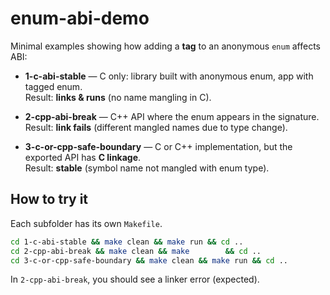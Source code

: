 # enum-abi-demo

Minimal examples showing how adding a **tag** to an anonymous `enum` affects ABI:

- **1-c-abi-stable** — C only: library built with anonymous enum, app with tagged enum.  
  Result: **links & runs** (no name mangling in C).

- **2-cpp-abi-break** — C++ API where the enum appears in the signature.  
  Result: **link fails** (different mangled names due to type change).

- **3-c-or-cpp-safe-boundary** — C or C++ implementation, but the exported API has **C linkage**.  
  Result: **stable** (symbol name not mangled with enum type).

## How to try it

Each subfolder has its own `Makefile`.

```sh
cd 1-c-abi-stable && make clean && make run && cd ..
cd 2-cpp-abi-break && make clean && make        && cd ..
cd 3-c-or-cpp-safe-boundary && make clean && make run && cd ..
```

In `2-cpp-abi-break`, you should see a linker error (expected).

